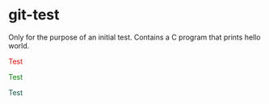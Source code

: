 # git-test
Only for the purpose of an initial test.
Contains a C program that prints hello world.

<font color='red'> Test </font> 

<font color='green'> Test </font> 

<font color='#0e5444'> Test </font>
